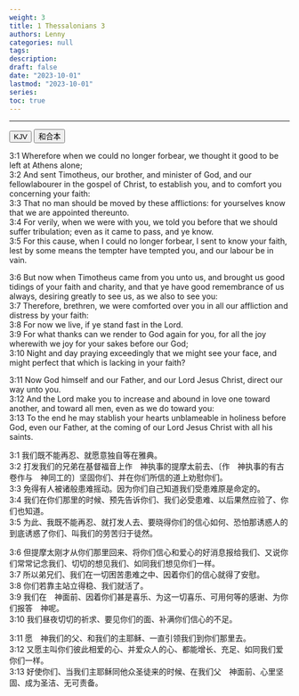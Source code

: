 ```yaml
---
weight: 3
title: 1 Thessalonians 3
authors: Lenny
categories: null
tags: 
description: 
draft: false
date: "2023-10-01"
lastmod: "2023-10-01"
series:
toc: true
---
```



<!--more-->
---

<!-- Tab links -->
<div class="tab">
  <button class="tablinks active" onclick="tablabel(event, 'english')">KJV</button>
  <button class="tablinks" onclick="tablabel(event, 'chinese')">和合本</button>
  
</div>

<!-- Tab content -->
<div id="english" class="tabcontent" style="display:block">

3:1 Wherefore when we could no longer forbear, we thought it good to be left at Athens alone;  
3:2 And sent Timotheus, our brother, and minister of God, and our fellowlabourer in the gospel of Christ, to establish you, and to comfort you concerning your faith:  
3:3 That no man should be moved by these afflictions: for yourselves know that we are appointed thereunto.  
3:4 For verily, when we were with you, we told you before that we should suffer tribulation; even as it came to pass, and ye know.  
3:5 For this cause, when I could no longer forbear, I sent to know your faith, lest by some means the tempter have tempted you, and our labour be in vain.  

3:6 But now when Timotheus came from you unto us, and brought us good tidings of your faith and charity, and that ye have good remembrance of us always, desiring greatly to see us, as we also to see you:  
3:7 Therefore, brethren, we were comforted over you in all our affliction and distress by your faith:  
3:8 For now we live, if ye stand fast in the Lord.  
3:9 For what thanks can we render to God again for you, for all the joy wherewith we joy for your sakes before our God;  
3:10 Night and day praying exceedingly that we might see your face, and might perfect that which is lacking in your faith?

3:11 Now God himself and our Father, and our Lord Jesus Christ, direct our way unto you.  
3:12 And the Lord make you to increase and abound in love one toward another, and toward all men, even as we do toward you:  
3:13 To the end he may stablish your hearts unblameable in holiness before God, even our Father, at the coming of our Lord Jesus Christ with all his saints.  
</div>

<div id="chinese" class="tabcontent">

3:1 我们既不能再忍、就愿意独自等在雅典。  
3:2 打发我们的兄弟在基督福音上作　神执事的提摩太前去、〔作　神执事的有古卷作与　神同工的〕坚固你们、并在你们所信的道上劝慰你们。  
3:3 免得有人被诸般患难摇动。因为你们自己知道我们受患难原是命定的。  
3:4 我们在你们那里的时候、预先告诉你们、我们必受患难、以后果然应验了、你们也知道。  
3:5 为此、我既不能再忍、就打发人去、要晓得你们的信心如何、恐怕那诱惑人的到底诱惑了你们、叫我们的劳苦归于徒然。  

3:6 但提摩太刚才从你们那里回来、将你们信心和爱心的好消息报给我们、又说你们常常记念我们、切切的想见我们、如同我们想见你们一样。  
3:7 所以弟兄们、我们在一切困苦患难之中、因着你们的信心就得了安慰。  
3:8 你们若靠主站立得稳、我们就活了。  
3:9 我们在　神面前、因着你们甚是喜乐、为这一切喜乐、可用何等的感谢、为你们报答　神呢。  
3:10 我们昼夜切切的祈求、要见你们的面、补满你们信心的不足。  

3:11 愿　神我们的父、和我们的主耶稣、一直引领我们到你们那里去。  
3:12 又愿主叫你们彼此相爱的心、并爱众人的心、都能增长、充足、如同我们爱你们一样。  
3:13 好使你们、当我们主耶稣同他众圣徒来的时候、在我们父　神面前、心里坚固、成为圣洁、无可责备。    
</div>